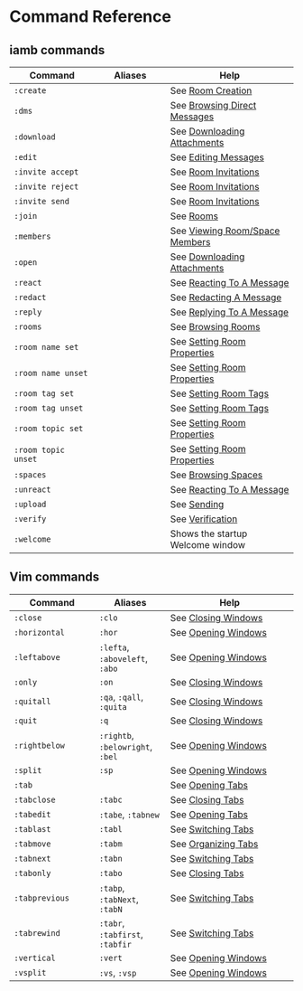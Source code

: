 # Command Reference

## iamb commands

| Command             | Aliases                               | Help                                |
| ------------------- | ------------------------------------- | ----------------------------------- |
| `:create`           |                                       | See [Room Creation]                 |
| `:dms`              |                                       | See [Browsing Direct Messages]      |
| `:download`         |                                       | See [Downloading Attachments]       |
| `:edit`             |                                       | See [Editing Messages]              |
| `:invite accept`    |                                       | See [Room Invitations]              |
| `:invite reject`    |                                       | See [Room Invitations]              |
| `:invite send`      |                                       | See [Room Invitations]              |
| `:join`             |                                       | See [Rooms]                         |
| `:members`          |                                       | See [Viewing Room/Space Members]    |
| `:open`             |                                       | See [Downloading Attachments]       |
| `:react`            |                                       | See [Reacting To A Message]         |
| `:redact`           |                                       | See [Redacting A Message]           |
| `:reply`            |                                       | See [Replying To A Message]         |
| `:rooms`            |                                       | See [Browsing Rooms]                |
| `:room name set`    |                                       | See [Setting Room Properties]       |
| `:room name unset`  |                                       | See [Setting Room Properties]       |
| `:room tag set`     |                                       | See [Setting Room Tags]             |
| `:room tag unset`   |                                       | See [Setting Room Tags]             |
| `:room topic set`   |                                       | See [Setting Room Properties]       |
| `:room topic unset` |                                       | See [Setting Room Properties]       |
| `:spaces`           |                                       | See [Browsing Spaces]               |
| `:unreact`          |                                       | See [Reacting To A Message]         |
| `:upload`           |                                       | See [Sending]                       |
| `:verify`           |                                       | See [Verification]                  |
| `:welcome`          |                                       | Shows the startup Welcome window    |

## Vim commands

| Command         | Aliases                               | Help                                |
| --------------- | ------------------------------------- | ----------------------------------- |
| `:close`        | `:clo`                                | See [Closing Windows]               |
| `:horizontal`   | `:hor`                                | See [Opening Windows]               |
| `:leftabove`    | `:lefta`, `:aboveleft`, `:abo`        | See [Opening Windows]               |
| `:only`         | `:on`                                 | See [Closing Windows]               |
| `:quitall`      | `:qa`, `:qall`, `:quita`              | See [Closing Windows]               |
| `:quit`         | `:q`                                  | See [Closing Windows]               |
| `:rightbelow`   | `:rightb`, `:belowright`, `:bel`      | See [Opening Windows]               |
| `:split`        | `:sp`                                 | See [Opening Windows]               |
| `:tab`          |                                       | See [Opening Tabs]                  |
| `:tabclose`     | `:tabc`                               | See [Closing Tabs]                  |
| `:tabedit`      | `:tabe`, `:tabnew`                    | See [Opening Tabs]                  |
| `:tablast`      | `:tabl`                               | See [Switching Tabs]                |
| `:tabmove`      | `:tabm`                               | See [Organizing Tabs]               |
| `:tabnext`      | `:tabn`                               | See [Switching Tabs]                |
| `:tabonly`      | `:tabo`                               | See [Closing Tabs]                  |
| `:tabprevious`  | `:tabp`, `:tabNext`, `:tabN`          | See [Switching Tabs]                |
| `:tabrewind`    | `:tabr`, `:tabfirst`, `:tabfir`       | See [Switching Tabs]                |
| `:vertical`     | `:vert`                               | See [Opening Windows]               |
| `:vsplit`       | `:vs`, `:vsp`                         | See [Opening Windows]               |

<style>
table {
    width: 100%;
}
table th:first-of-type {
    width: 30%;
}
table th:nth-of-type(2) {
    width: 25%;
}
table th:nth-of-type(3) {
    width: 45%;
}
</style>

[Browsing Direct Messages]: ./rooms/browsing.md#browsing-direct-messages
[Browsing Rooms]: ./rooms/browsing.md#browsing-rooms
[Browsing Spaces]: ./rooms/browsing.md#browsing-spaces
[Closing Tabs]: ./layout/tabs.md#closing-tabs
[Closing Windows]: ./layout/tabs.md#closing-windows
[Downloading Attachments]: ./messages/#downloading-attachments
[Editing Messages]: ./messages/#editing-messages
[Opening Tabs]: ./layout/tabs.md#opening-tabs
[Opening Windows]: ./layout/tabs.md#opening-windows
[Organizing Tabs]: ./layout/tabs.md#organizing-tabs
[Reacting To A Message]: ./messages/#reacting-to-a-message
[Redacting A Message]: ./messages/#redacting-a-message
[Replying To A Message]: ./messages/#replying-to-a-message
[Room Creation]: ./rooms/management.md#room-creation
[Room Invitations]: ./rooms/management.md#room-invitations
[Rooms]: ./rooms/
[Sending]: ./messages/#sending
[Setting Room Properties]: ./rooms/management.md#setting-room-properties
[Setting Room Tags]: ./rooms/management.md#setting-room-tags
[Switching Tabs]: ./layout/tabs.md#switching-tabs
[Verification]: ./verify.md
[Viewing Room/Space Members]: ./rooms/members.md#viewing-roomspace-members
